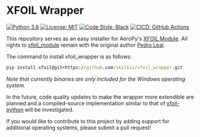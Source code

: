 # XFOIL Wrapper

[![Python 3.8][python_badge]](https://www.python.org/downloads/release/python-382/)
[![License: MIT][mit_badge]](https://opensource.org/licenses/MIT)
[![Code Style: Black][black_badge]](https://github.com/ambv/black)
[![CICD: GitHub Actions][build_status]](https://github.com/skilkis/xfoil_wrapper/actions)

This repository serves as an easy installer for AeroPy's [XFOIL Module]. All
rights to [xfoil_module] remain with the original author [Pedro Leal].

The command to install xfoil_wrapper is as follows:

``` cmd
pip install xfoil@git+https://github.com/skilkis/xfoil_wrapper.git
```

*Note that currently binaries are only included for the Windows operating
system.*

In the future, code quality updates to make the wrapper more extendible are
planned and a compiled-source implementation similar to that of [xfoil-python]
will be investigated.

If you would like to contribute to this project by adding support for
additional operating systems, please submit a pull request!

<!-- Un-wrapped Links below -->
[python_badge]: https://img.shields.io/badge/python-3.7%20|%203.8-blue.svg
[mit_badge]: https://img.shields.io/badge/license-MIT%202.0-brightgreen.svg
[black_badge]: https://img.shields.io/badge/code%20style-black-000000.svg
[build_status]: https://github.com/skilkis/xfoil_wrapper/workflows/build/badge.svg
[Git]: https://git-scm.com/
[XFOIL Module]: https://github.com/leal26/AeroPy/blob/master/aeropy/xfoil_module.py
[Pedro Leal]: https://github.com/leal26
[xfoil_module]: src/xfoil/xfoil_module.py
[xfoil-python]: https://github.com/DARcorporation/xfoil-python
